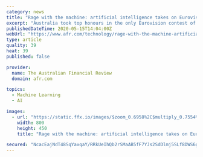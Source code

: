 ```yaml
---
category: news
title: "Rage with the machine: artificial intelligence takes on Eurovision"
excerpt: "Australia took top honours in the only Eurovision contest of the year in an event that could shape its better known, human, version."
publishedDateTime: 2020-05-15T14:04:00Z
webUrl: "https://www.afr.com/technology/rage-with-the-machine-artificial-intelligence-takes-on-eurovision-20200513-p54si0"
type: article
quality: 39
heat: 39
published: false

provider:
  name: The Australian Financial Review
  domain: afr.com

topics:
  - Machine Learning
  - AI

images:
  - url: "https://static.ffx.io/images/$zoom_0.6958%2C$multiply_0.7554%2C$ratio_1.777778%2C$width_1059%2C$x_174%2C$y_0/t_crop_custom/e_sharpen:25%2Cq_85%2Cf_auto/53f4cdc6374074aaa8b60ec4218c12de4c91d863"
    width: 800
    height: 450
    title: "Rage with the machine: artificial intelligence takes on Eurovision"

secured: "NcacEajNdT48SqYaxqaY/RRkUeIhQb2rSMaAB5fF7YJs2SdDlmj5SLf8DWS6g8ceDEryNOZqXtxJcDg2AHwpPrRhGcxlpaVghY/nIv/r0efChSMYmpw72K1+S2EG83TEkEG7X3diFt+GzgnH2c2t1puY8RygJhnWMQTt1tM6QtMuiFhYXZk6JgWILZD1eo4OAU2d5JR4BqDFcwHIFDRjRHmrDVgsbenzsPjXGEECcxq6cQrUvQKwV2lYO/xbU9ffHblnSlrgFm8zpUzHH6Zy0e1NVfG4gRTIUhiKMZuZoPsLwO/lQcK/H3BZOjXgcKHP;Dx60t/zEd52xuQaTtoU+iA=="
---
```


